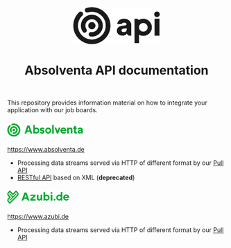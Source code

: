 <div align="center">
	<picture>
    <source media="(prefers-color-scheme: dark)" srcset="images/api_logo--light.svg">
    <img alt="Logo" src="images/api_logo.svg" width="200px">
  </picture>
  <h1>Absolventa API documentation</h1>
</div>
<br>

This repository provides information material on how to integrate
your application with our job boards.

<h3>
	<img alt="Absolventa Logo" src="images/absolventa_logo_color.svg" height="30px">
</h3>

https://www.absolventa.de

* Processing data streams served via HTTP of different format by our [Pull API](pull_api.md)
* [RESTful API](absolventa/restful_api.md) based on XML (**deprecated**)

<h3>
	<img alt="Azubi Logo" src="images/azubi_logo_color.svg" height="30px">
</h3>

https://www.azubi.de

* Processing data streams served via HTTP of different format by our [Pull API](pull_api.md)
